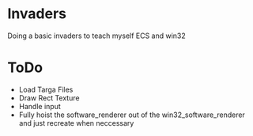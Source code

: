 # Invaders
Doing a basic invaders to teach myself ECS and win32


# ToDo
* Load Targa Files
* Draw Rect Texture
* Handle input
* Fully hoist the software_renderer out of the win32_software_renderer and just recreate when neccessary
